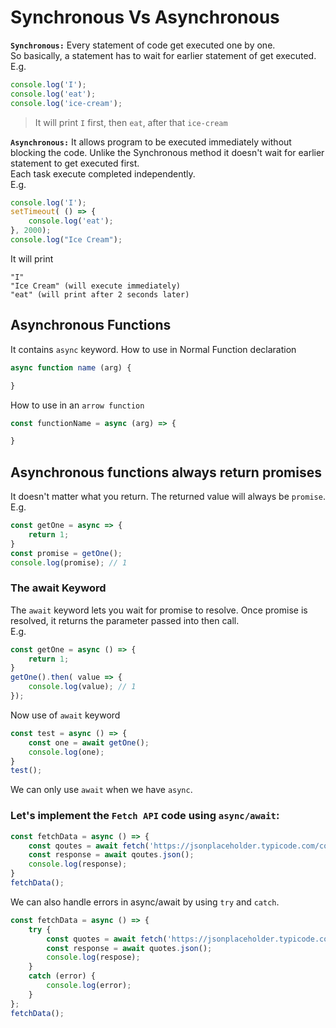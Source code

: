 # Synchronous Vs Asynchronous

**`Synchronous:`** Every statement of code get executed one by one.<br>
So basically, a statement has to wait for earlier statement of get executed.<br>
E.g.

```JavaScript
console.log('I');
console.log('eat');
console.log('ice-cream');
```

> It will print `I` first, then `eat`, after that `ice-cream`

**`Asynchronous:`** It allows program to be executed immediately without blocking the code. Unlike the Synchronous method it doesn't wait for earlier statement to get executed first. <br>
Each task execute completed independently.<br>
E.g.<br>

```JavaScript
console.log('I');
setTimeout( () => {
    console.log('eat');
}, 2000);
console.log("Ice Cream");
```

It will print

```Output
"I"
"Ice Cream" (will execute immediately)
"eat" (will print after 2 seconds later)
```

## Asynchronous Functions

It contains `async` keyword.
How to use in Normal Function declaration

```JavaScript
async function name (arg) {

}
```

How to use in an `arrow function`

```JavaScript
const functionName = async (arg) => {

}
```

## Asynchronous functions always return promises

It doesn't matter what you return. The returned value will always be `promise`.<br>
E.g.

```JavaScript
const getOne = async => {
    return 1;
}
const promise = getOne();
console.log(promise); // 1
```

### **The await Keyword**

The `await` keyword lets you wait for promise to resolve. Once promise is resolved, it returns the parameter passed into then call. <br>
E.g.

```JavaScript
const getOne = async () => {
    return 1;
}
getOne().then( value => {
    console.log(value); // 1
});
```

Now use of `await` keyword

```JavaScript
const test = async () => {
    const one = await getOne();
    console.log(one);
}
test();
```

We can only use `await` when we have `async`.

### Let's implement the `Fetch API` code using `async/await`:

```JavaScript
const fetchData = async () => {
    const qoutes = await fetch('https://jsonplaceholder.typicode.com/comments');
    const response = await qoutes.json();
    console.log(response);
}
fetchData();
```

We can also handle errors in async/await by using `try` and `catch`.

```JavaScript
const fetchData = async () => {
    try {
        const quotes = await fetch('https://jsonplaceholder.typicode.com/todos/1');
        const response = await quotes.json();
        console.log(respose);
    }
    catch (error) {
        console.log(error);
    }
};
fetchData();
```
